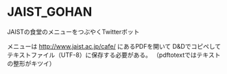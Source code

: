 JAIST_GOHAN
===========

JAISTの食堂のメニューをつぶやくTwitterボット

メニューは http://www.jaist.ac.jp/cafe/ にあるPDFを開いて
D&Dでコピペしてテキストファイル（UTF-8）に保存する必要がある。
（pdftotextではテキストの整形がキツイ）
